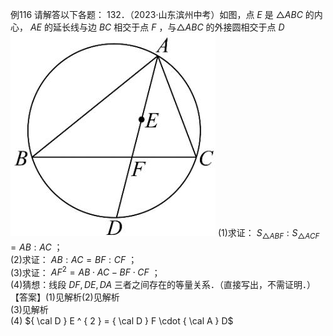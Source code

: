 例116 请解答以下各题： 132．（2023·山东滨州中考）如图，点 $E$ 是 ${ \triangle A B C }$ 的内心， $A E$ 的延长线与边 $B C$ 相交于点 $F$ ，与${ \triangle A B C }$ 的外接圆相交于点 $D$
![](<../../qs_image_DB/专题3-6__圆的综合（27类题型）（解析版）/984c32763ab80e5da4facc636fa516c366e20733d0fade1bf62e65767fbaeaa8.jpg>)
(1)求证： $S _ { \triangle A B F } : S _ { \triangle A C F } = A B : A C$ ；  
(2)求证： $A B : A C = B F : C F$ ；  
(3)求证： $A F ^ { 2 } = A B \cdot A C - B F \cdot C F$ ；  
(4)猜想：线段 $D F , D E , D A$ 三者之间存在的等量关系．（直接写出，不需证明．）【答案】(1)见解析(2)见解析  
(3)见解析  
(4) ${ \cal D } E ^ { 2 } = { \cal D } F \cdot { \cal A } D$
